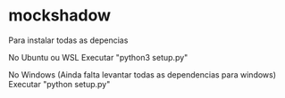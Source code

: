 # mockshadow

Para instalar todas as depencias

No Ubuntu ou WSL
Executar "python3 setup.py"

No Windows (Ainda falta levantar todas as dependencias para windows)
Executar "python setup.py"





